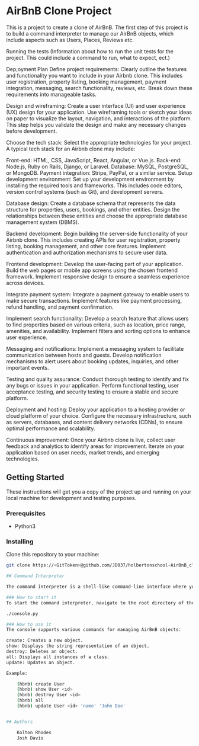 # AirBnB Clone Project

This is a project to create a clone of AirBnB. The first step of this project is to build a command interpreter to manage our AirBnB objects, which include aspects such as Users, Places, Reviews etc.

Running the tests
(Information about how to run the unit tests for the project. This could include a command to run, what to expect, ect.)

Dep;oyment Plan
Define project requirements: Clearly outline the features and functionality you want to include in your Airbnb clone. This includes user registration, property listing, booking management, payment integration, messaging, search functionality, reviews, etc. Break down these requirements into manageable tasks.

Design and wireframing: Create a user interface (UI) and user experience (UX) design for your application. Use wireframing tools or sketch your ideas on paper to visualize the layout, navigation, and interactions of the platform. This step helps you validate the design and make any necessary changes before development.

Choose the tech stack: Select the appropriate technologies for your project. A typical tech stack for an Airbnb clone may include:

Front-end: HTML, CSS, JavaScript, React, Angular, or Vue.js.
Back-end: Node.js, Ruby on Rails, Django, or Laravel.
Database: MySQL, PostgreSQL, or MongoDB.
Payment integration: Stripe, PayPal, or a similar service.
Setup development environment: Set up your development environment by installing the required tools and frameworks. This includes code editors, version control systems (such as Git), and development servers.

Database design: Create a database schema that represents the data structure for properties, users, bookings, and other entities. Design the relationships between these entities and choose the appropriate database management system (DBMS).

Backend development: Begin building the server-side functionality of your Airbnb clone. This includes creating APIs for user registration, property listing, booking management, and other core features. Implement authentication and authorization mechanisms to secure user data.

Frontend development: Develop the user-facing part of your application. Build the web pages or mobile app screens using the chosen frontend framework. Implement responsive design to ensure a seamless experience across devices.

Integrate payment system: Integrate a payment gateway to enable users to make secure transactions. Implement features like payment processing, refund handling, and payment confirmation.

Implement search functionality: Develop a search feature that allows users to find properties based on various criteria, such as location, price range, amenities, and availability. Implement filters and sorting options to enhance user experience.

Messaging and notifications: Implement a messaging system to facilitate communication between hosts and guests. Develop notification mechanisms to alert users about booking updates, inquiries, and other important events.

Testing and quality assurance: Conduct thorough testing to identify and fix any bugs or issues in your application. Perform functional testing, user acceptance testing, and security testing to ensure a stable and secure platform.

Deployment and hosting: Deploy your application to a hosting provider or cloud platform of your choice. Configure the necessary infrastructure, such as servers, databases, and content delivery networks (CDNs), to ensure optimal performance and scalability.

Continuous improvement: Once your Airbnb clone is live, collect user feedback and analytics to identify areas for improvement. Iterate on your application based on user needs, market trends, and emerging technologies.

## Getting Started

These instructions will get you a copy of the project up and running on your local machine for development and testing purposes.

### Prerequisites

- Python3

### Installing

Clone this repository to your machine:

```bash
git clone https://<GitToken>@github.com/JD037/holbertonschool-AirBnB_clone.git

## Command Interpreter

The command interpreter is a shell-like command-line interface where you can manipulate and manage your AirBnB objects.

### How to start it
To start the command interpreter, navigate to the root directory of the repository and run:

./console.py

### How to use it
The console supports various commands for managing AirBnB objects:

create: Creates a new object.
show: Displays the string representation of an object.
destroy: Deletes an object.
all: Displays all instances of a class.
update: Updates an object.

Example:

    (hbnb) create User
    (hbnb) show User <id>
    (hbnb) destroy User <id>
    (hbnb) all
    (hbnb) update User <id> 'name' 'John Doe'


## Authors

    Kolton Rhodes
    Josh Davis